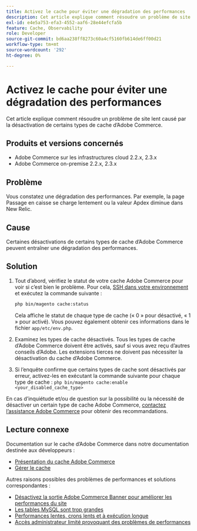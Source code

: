 ```yaml
---
title: Activez le cache pour éviter une dégradation des performances
description: Cet article explique comment résoudre un problème de site lent causé par la désactivation de certains types de cache d’Adobe Commerce.
exl-id: e4e5a753-efa3-4552-aaf6-28e44efcfa5b
feature: Cache, Observability
role: Developer
source-git-commit: bd6aa238ff8273c60a4cf5160fb614de6ff00d21
workflow-type: tm+mt
source-wordcount: '292'
ht-degree: 0%

---
```


# Activez le cache pour éviter une dégradation des performances

Cet article explique comment résoudre un problème de site lent causé par la désactivation de certains types de cache d’Adobe Commerce.

## Produits et versions concernés

* Adobe Commerce sur les infrastructures cloud 2.2.x, 2.3.x
* Adobe Commerce on-premise 2.2.x, 2.3.x

## Problème

Vous constatez une dégradation des performances. Par exemple, la page Passage en caisse se charge lentement ou la valeur Apdex diminue dans New Relic.

## Cause

Certaines désactivations de certains types de cache d’Adobe Commerce peuvent entraîner une dégradation des performances.

## Solution

1. Tout d’abord, vérifiez le statut de votre cache Adobe Commerce pour voir si c’est bien le problème. Pour cela, [SSH dans votre environnement](https://experienceleague.adobe.com/fr/docs/commerce-cloud-service/user-guide/develop/secure-connections#ssh) et exécutez la commande suivante :

   ```bash
   php bin/magento cache:status
   ```

   Cela affiche le statut de chaque type de cache (« 0 » pour désactivé, « 1 » pour activé). Vous pouvez également obtenir ces informations dans le fichier `app/etc/env.php`.

1. Examinez les types de cache désactivés. Tous les types de cache d’Adobe Commerce doivent être activés, sauf si vous avez reçu d’autres conseils d’Adobe. Les extensions tierces ne doivent pas nécessiter la désactivation du cache d’Adobe Commerce.
1. Si l’enquête confirme que certains types de cache sont désactivés par erreur, activez-les en exécutant la commande suivante pour chaque type de cache : `php bin/magento cache:enable <your_disabled_cache_type>`

En cas d’inquiétude et/ou de question sur la possibilité ou la nécessité de désactiver un certain type de cache Adobe Commerce, [contactez l’assistance Adobe Commerce](/help/help-center-guide/help-center/magento-help-center-user-guide.md#submit-ticket) pour obtenir des recommandations.

## Lecture connexe

Documentation sur le cache d’Adobe Commerce dans notre documentation destinée aux développeurs :

* [Présentation du cache Adobe Commerce](https://developer.adobe.com/commerce/frontend-core/guide/caching/)
* [ Gérer le cache ](https://experienceleague.adobe.com/fr/docs/commerce-operations/configuration-guide/cli/manage-cache)

Autres raisons possibles des problèmes de performances et solutions correspondantes :

* [Désactivez la sortie Adobe Commerce Banner pour améliorer les performances du site](https://experienceleague.adobe.com/fr/docs/experience-cloud-kcs/kbarticles/ka-26909)
* [Les tables MySQL sont trop grandes](https://experienceleague.adobe.com/fr/docs/experience-cloud-kcs/kbarticles/ka-26945)
* [Performances lentes, crons lents et à exécution longue](/help/troubleshooting/miscellaneous/slow-performance-slow-and-long-running-crons.md)
* [Accès administrateur limité provoquant des problèmes de performances](/help/troubleshooting/miscellaneous/restricted-admin-access-causing-performance-issues.md)
